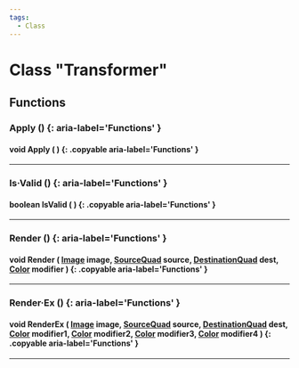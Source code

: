```yaml
---
tags:
  - Class
---
```

# Class "Transformer"

## Functions

### Apply () {: aria-label='Functions' }
#### void Apply ( ) {: .copyable aria-label='Functions' }

___
### Is·Valid () {: aria-label='Functions' }
#### boolean IsValid ( ) {: .copyable aria-label='Functions' }

___
### Render () {: aria-label='Functions' }
#### void Render ( [Image](Image.md) image, [SourceQuad](SourceQuad.md) source, [DestinationQuad](DestinationQuad.md) dest, [Color](https://wofsauge.github.io/IsaacDocs/rep/Color.html) modifier ) {: .copyable aria-label='Functions' }

___
### Render·Ex () {: aria-label='Functions' }
#### void RenderEx ( [Image](Image.md) image, [SourceQuad](SourceQuad.md) source, [DestinationQuad](DestinationQuad.md) dest, [Color](https://wofsauge.github.io/IsaacDocs/rep/Color.html) modifier1, [Color](https://wofsauge.github.io/IsaacDocs/rep/Color.html) modifier2, [Color](https://wofsauge.github.io/IsaacDocs/rep/Color.html) modifier3, [Color](https://wofsauge.github.io/IsaacDocs/rep/Color.html) modifier4 ) {: .copyable aria-label='Functions' }

___